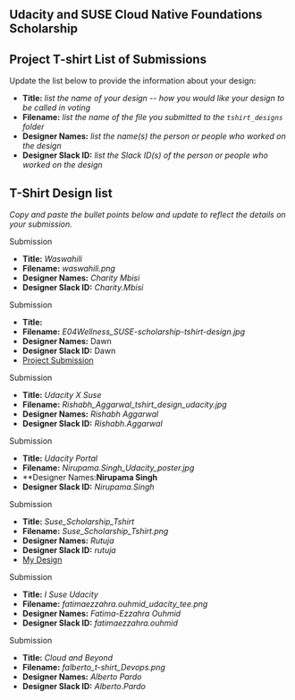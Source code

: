 ## Udacity and SUSE Cloud Native Foundations Scholarship
## Project T-shirt List of Submissions

Update the list below to provide the information about your design:

* **Title:** *list the name of your design -- how you would like your design to be called in voting*
* **Filename:** *list the name of the file you submitted to the `tshirt_designs` folder*
* **Designer Names:** *list the name(s) the person or people who worked on the design*
* **Designer Slack ID:** *list the Slack ID(s) of the person or people who worked on the design*

## T-Shirt Design list
*Copy and paste the bullet points below and update to reflect the details on your submission.*


Submission

* **Title:** *Waswahili*
* **Filename:** *waswahili.png*
* **Designer Names:** *Charity Mbisi*
* **Designer Slack ID:** *Charity.Mbisi*

Submission

* **Title:** 
* **Filename:** *E04Wellness_SUSE-scholarship-tshirt-design.jpg*
* **Designer Names:** Dawn
* **Designer Slack ID:** Dawn
* [Project Submission](https://github.com/EO4wellness/udacity_suse_project_tshirt/blob/master/tshirt_designs/EO4Wellness_SUSE-scholarship-tshirt-design1.jpg)

Submission

* **Title:** *Udacity X Suse*
* **Filename:** *Rishabh_Aggarwal_tshirt_design_udacity.jpg*
* **Designer Names:** *Rishabh Aggarwal*
* **Designer Slack ID:** *Rishabh.Aggarwal*

Submission

* **Title:** *Udacity Portal*
* **Filename:** *Nirupama.Singh_Udacity_poster.jpg*
* **Designer Names:**Nirupama Singh**
* **Designer Slack ID:** *Nirupama.Singh*

Submission

* **Title:** *Suse_Scholarship_Tshirt*
* **Filename:** *Suse_Scholarship_Tshirt.png*
* **Designer Names:** *Rutuja*
* **Designer Slack ID:** *rutuja*
* [My Design](https://github.com/rutujaingole/udacity_suse_project_tshirt/blob/master/tshirt_designs/Suse_Scholarship_Tshirt.png)

Submission

* **Title:** *I Suse Udacity*
* **Filename:** *fatimaezzahra.ouhmid_udacity_tee.png*
* **Designer Names:** *Fatima-Ezzahra Ouhmid*
* **Designer Slack ID:** *fatimaezzahra.ouhmid*

Submission

* **Title:** *Cloud and Beyond*
* **Filename:** *falberto_t-shirt_Devops.png*
* **Designer Names:** *Alberto Pardo*
* **Designer Slack ID:** *Alberto.Pardo*
